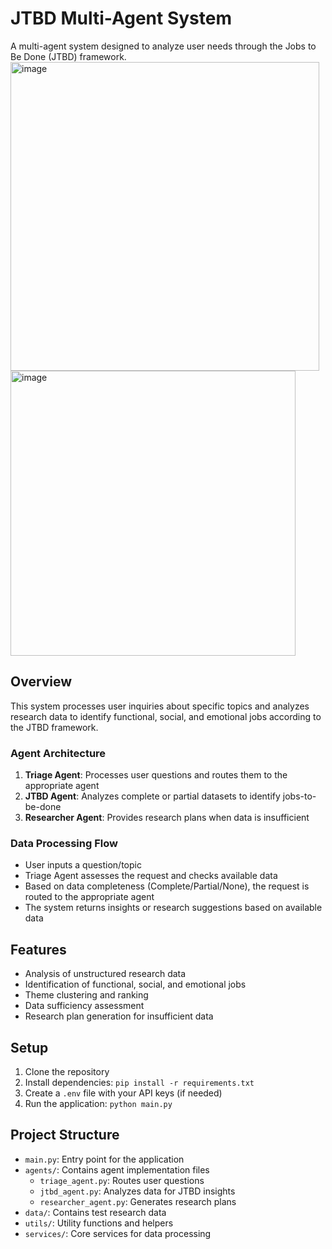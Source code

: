 # JTBD Multi-Agent System

A multi-agent system designed to analyze user needs through the Jobs to Be Done (JTBD) framework.
<img width="494" alt="image" src="https://github.com/user-attachments/assets/cd533466-7b8d-4be4-a1a5-1e0a38451a22" />
<img width="456" alt="image" src="https://github.com/user-attachments/assets/e3c5c291-2672-4f2e-9484-22730f91f8e1" />



## Overview

This system processes user inquiries about specific topics and analyzes research data to identify functional, social, and emotional jobs according to the JTBD framework.

### Agent Architecture

1. **Triage Agent**: Processes user questions and routes them to the appropriate agent
2. **JTBD Agent**: Analyzes complete or partial datasets to identify jobs-to-be-done
3. **Researcher Agent**: Provides research plans when data is insufficient

### Data Processing Flow

- User inputs a question/topic
- Triage Agent assesses the request and checks available data
- Based on data completeness (Complete/Partial/None), the request is routed to the appropriate agent
- The system returns insights or research suggestions based on available data

## Features

- Analysis of unstructured research data
- Identification of functional, social, and emotional jobs
- Theme clustering and ranking
- Data sufficiency assessment
- Research plan generation for insufficient data

## Setup

1. Clone the repository
2. Install dependencies: `pip install -r requirements.txt`
3. Create a `.env` file with your API keys (if needed)
4. Run the application: `python main.py`

## Project Structure

- `main.py`: Entry point for the application
- `agents/`: Contains agent implementation files
  - `triage_agent.py`: Routes user questions
  - `jtbd_agent.py`: Analyzes data for JTBD insights
  - `researcher_agent.py`: Generates research plans
- `data/`: Contains test research data
- `utils/`: Utility functions and helpers
- `services/`: Core services for data processing 
